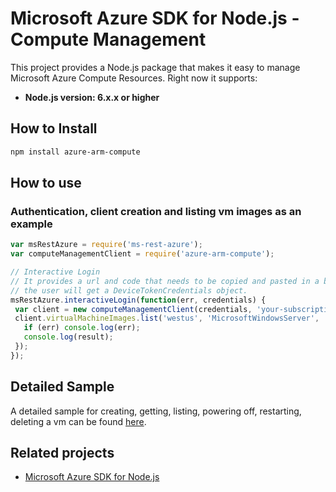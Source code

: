 # Microsoft Azure SDK for Node.js - Compute Management

This project provides a Node.js package that makes it easy to manage Microsoft Azure Compute Resources. Right now it supports:
- **Node.js version: 6.x.x or higher**

## How to Install

```bash
npm install azure-arm-compute
```

## How to use

### Authentication, client creation and listing vm images as an example

 ```javascript
 var msRestAzure = require('ms-rest-azure');
 var computeManagementClient = require('azure-arm-compute');

 // Interactive Login
 // It provides a url and code that needs to be copied and pasted in a browser and authenticated over there. If successful, 
 // the user will get a DeviceTokenCredentials object.
 msRestAzure.interactiveLogin(function(err, credentials) {
  var client = new computeManagementClient(credentials, 'your-subscription-id');
  client.virtualMachineImages.list('westus', 'MicrosoftWindowsServer', 'WindowsServer', '2012-R2-Datacenter', function(err, result, request, response) {
    if (err) console.log(err);
    console.log(result);
  });
 });
 ```

## Detailed Sample
A detailed sample for creating, getting, listing, powering off, restarting, deleting a vm can be found [here](https://github.com/Azure-Samples/compute-node-manage-vm).

## Related projects

- [Microsoft Azure SDK for Node.js](https://github.com/Azure/azure-sdk-for-node)
